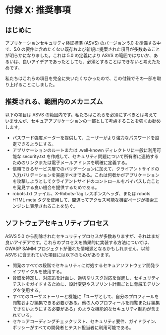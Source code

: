 # 付録 X: 推奨事項

## はじめに

アプリケーションセキュリティ検証標準 (ASVS) のバージョン 5.0 を準備する中で、5.0 の要件に含めたくない既存および新規に提案された項目が多数あることが明らかになりました。これは 5.0 の定義により ASVS の範囲ではないか、あるいは、良いアイデアであったとしても、必須とすることはできないと考えたためです。

私たちはこれらの項目を完全に失いたくなかったので、この付録でその一部を取り上げることにしました。

## 推奨される、範囲内のメカニズム

以下の項目は ASVS の範囲内です。私たちはこれらを必須にすべきとは考えていませんが、セキュアアプリケーションの一部として考慮することを強くお勧めします。

* パスワード強度メーターを提供して、ユーザーがより強力なパスワードを設定できるようにする。
* アプリケーションのルートまたは .well-known ディレクトリに一般に利用可能な security.txt を作成して、セキュリティ問題について所有者に連絡するためのリンクまたは電子メールアドレスを明確に定義する。
* 信頼できるサービス層でのバリデーションに加えて、クライアントサイドの入力バリデーションを実施すべきである。これは何者かがアプリケーションを攻撃しようとしてクライアントサイドのコントロールをバイパスしたことを発見する良い機会を提供するためである。
* robots.txt ファイル、X-Robots-Tag レスポンスヘッダ、または robots HTML meta タグを使用して、間違ってアクセス可能な機密ページが検索エンジンに表示されることを防ぐ。

## ソフトウェアセキュリティプロセス

ASVS 5.0 から削除されたセキュリティプロセスが多数ありますが、それはまだ良いアイデアです。これらのプロセスを効果的に実装する方法については、OWASP SAMM プロジェクトが優れた情報源となるかもしれません。以前 ASVS に含まれていた項目には以下のものがあります。

* 開発のすべての段階でセキュリティに対処するセキュアソフトウェア開発ライフサイクルを使用する。
* 脅威を特定し、対応策を計画し、適切なリスク対応を促進し、セキュリティテストをガイドするために、設計変更やスプリント計画ごとに脅威モデリングを使用する。
* すべてのユーザストーリーと機能に「ユーザとして、自分のプロフィールを閲覧および編集できる必要がある。他の人のプロフィールを閲覧または編集できないようにする必要がある」のような機能的なセキュリティ制約が含まれている。
* セキュアコーディングチェックリスト、セキュリティ要件、ガイドライン、ポリシーがすべての開発者とテスト担当者に利用可能である。
